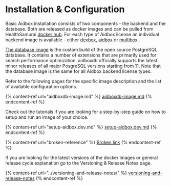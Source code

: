 # Installation & Configuration

Basic Aidbox installation consists of two components - the backend and the database. Both are released as docker images and can be pulled from HealthSamurai [docker hub](https://hub.docker.com/u/healthsamurai). For each type of Aidbox license an individual backend image is available - either [devbox](https://hub.docker.com/r/healthsamurai/devbox), [aidbox](https://hub.docker.com/r/healthsamurai/aidboxone) or [multibox](https://hub.docker.com/r/healthsamurai/multibox). 

[The database image](https://hub.docker.com/r/healthsamurai/aidboxdb/tags?page=1\&ordering=last_updated) is the custom build of the open source PostgreSQL database. It contains a number of extensions that are primarily used for search performance optimization. aidboxdb officially supports the latest minor releases of all major PosgreSQL versions starting from 11. Note that the database image is the same for all Aidbox backend license types.

Refer to the following pages for the specific image description and the list of available configuration options.

{% content-ref url="aidboxdb-image.md" %}
[aidboxdb-image.md](aidboxdb-image.md)
{% endcontent-ref %}

Check out the tutorials if you are looking for a step-by-step guide on how to setup and run an image of your choice.

{% content-ref url="setup-aidbox.dev.md" %}
[setup-aidbox.dev.md](setup-aidbox.dev.md)
{% endcontent-ref %}

{% content-ref url="broken-reference" %}
[Broken link](broken-reference)
{% endcontent-ref %}

If you are looking for the latest versions of the docker images or general release cycle explanation go to the Versioning & Release Notes page.

{% content-ref url="../versioning-and-release-notes/" %}
[versioning-and-release-notes](../versioning-and-release-notes/)
{% endcontent-ref %}
